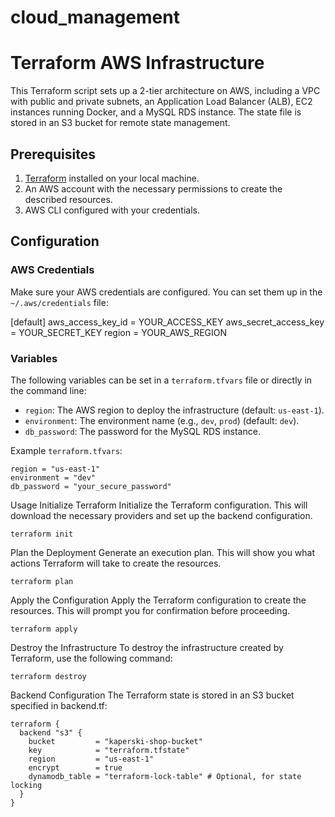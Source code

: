 # cloud_management

# Terraform AWS Infrastructure

This Terraform script sets up a 2-tier architecture on AWS, including a VPC with public and private subnets, an Application Load Balancer (ALB), EC2 instances running Docker, and a MySQL RDS instance. The state file is stored in an S3 bucket for remote state management.

## Prerequisites

1. [Terraform](https://www.terraform.io/downloads.html) installed on your local machine.
2. An AWS account with the necessary permissions to create the described resources.
3. AWS CLI configured with your credentials.

## Configuration

### AWS Credentials

Make sure your AWS credentials are configured. You can set them up in the `~/.aws/credentials` file:

[default]
aws_access_key_id = YOUR_ACCESS_KEY
aws_secret_access_key = YOUR_SECRET_KEY
region = YOUR_AWS_REGION


### Variables

The following variables can be set in a `terraform.tfvars` file or directly in the command line:

- `region`: The AWS region to deploy the infrastructure (default: `us-east-1`).
- `environment`: The environment name (e.g., `dev`, `prod`) (default: `dev`).
- `db_password`: The password for the MySQL RDS instance.

Example `terraform.tfvars`:

```hcl
region = "us-east-1"
environment = "dev"
db_password = "your_secure_password"
```

Usage
Initialize Terraform
Initialize the Terraform configuration. This will download the necessary providers and set up the backend configuration.

```hcl
terraform init
```

Plan the Deployment
Generate an execution plan. This will show you what actions Terraform will take to create the resources.

```hcl
terraform plan
```

Apply the Configuration
Apply the Terraform configuration to create the resources. This will prompt you for confirmation before proceeding.

```hcl
terraform apply
```

Destroy the Infrastructure
To destroy the infrastructure created by Terraform, use the following command:

```hcl
terraform destroy
```

Backend Configuration
The Terraform state is stored in an S3 bucket specified in backend.tf:

```hcl
terraform {
  backend "s3" {
    bucket         = "kaperski-shop-bucket"
    key            = "terraform.tfstate"
    region         = "us-east-1"
    encrypt        = true
    dynamodb_table = "terraform-lock-table" # Optional, for state locking
  }
}
```




